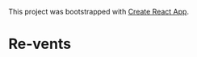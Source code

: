 This project was bootstrapped with [Create React App](https://github.com/facebook/create-react-app).

# Re-vents
